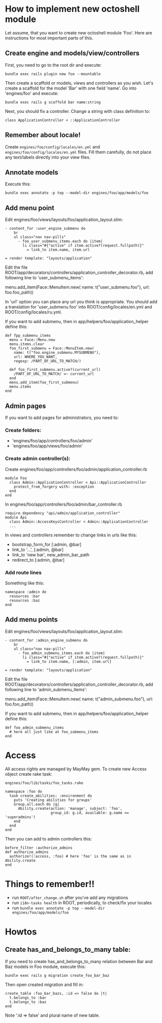 # How to implement new octoshell module

Let assume, that you want to create new octoshell module 'Foo'. Here are instructions for most important parts of this.

## Create engine and models/view/controllers

First, you need to go to the root dir and execute:

    bundle exec rails plugin new foo --mountable

Then create a scaffold or models, views and controllers as you wish. Let's create a scaffold for the model 'Bar' with one field 'name'. Go into 'engines/foo' and execute:

    bundle exec rails g scaffold bar name:string

Next, you should fix a controller. Change a string with class definition to:

    class ApplicationController < ::ApplicationController

## Remember about locale!

Create `engines/foo/config/locales/en.yml` and `engines/foo/config/locales/en.yml` files. Fill them carefully, do not place any text/labels directly into your view files.

## Annotate models

Execute this:

    bundle exec annotate -p top --model-dir engines/foo/app/models/foo

## Add menu point

Edit engines/foo/views/layouts/foo/application_layout.slim:

    - content_for :user_engine_submenu do
        br
        ul class="nav nav-pills"
          - foo_user_submenu_items.each do |item|
            li class="#{"active" if item.active?(request.fullpath)}"
              = link_to item.name, item.url

    = render template: "layouts/application"

Edit the file ROOT/app/decorators/controllers/application_controller_decorator.rb, add following line to 'user_submenu_items':

   menu.add_item(Face::MenuItem.new(
     name: t("user_submenu.foo"),
     url: foo.foo_path))

In 'url' option you can place any url you think is appropriate. You should add a translation for 'user_submenu.foo' into ROOT/config/locales/en.yml and ROOT/config/locales/ru.yml.

If you want to add submenu, then in app/helpers/foo/application_helper define this:

    def fpp_submenu_items
      menu = Face::Menu.new
      menu.items.clear
      foo_first_submenu = Face::MenuItem.new(
        name: t("foo.engine_submenu.MYSUBMENU"),
        url: WHERE_YOU_WANT,
        regexp: /PART_OF_URL_TO_MATCH/)

      def foo_first_submenu.active?(current_url)
        /PART_OF_URL_TO_MATCH/ =~ current_url
      end
      menu.add_item(foo_first_submenu)
      menu.items
    end

## Admin pages

If you want to add pages for administrators, you need to:

### Create folders:
  - 'engines/foo/app/controllers/foo/admin'
  - 'engines/foo/app/views/foo/admin'

### Create admin controller(s):
Create engines/foo/app/controllers/foo/admin/application_controller.rb 

    module Foo
      class Admin::ApplicationController < Api::ApplicationController
        protect_from_forgery with: :exception
      end
    end


In engines/foo/app/controllers/foo/admin/bar_controller.rb 

    require_dependency "api/admin/application_controller"
    module Api
      class Admin::AccessKeysController < Admin::ApplicationController
      ...

In views and controllers remember to change links in urls like this:

- bootstrap_form_for [:admin, @bar]
- link_to '...', [:admin, @bar]
- link_to 'new bar', new_admin_bar_path
- redirect_to [:admin, @bar]

### Add route lines

Something like this:

    namespace :admin do
      resources :bar
      resources :baz
    end

## Add menu points

Edit engines/foo/views/layouts/foo/application_layout.slim:

    - content_for :admin_engine_submenu do
        br
        ul class="nav nav-pills"
          - foo_admin_submenu_items.each do |item|
            li class="#{"active" if item.active?(request.fullpath)}"
              = link_to item.name, [:admin, item.url]

    = render template: "layouts/application"

Edit the file ROOT/app/decorators/controllers/application_controller_decorator.rb, add following line to 'admin_submenu_items':

   menu.add_item(Face::MenuItem.new(
     name: t("admin_submenu.foo"),
     url: foo.foo_path))


If you want to add submenu, then in app/helpers/foo/application_helper define this:

    def foo_admin_submenu_items
      # here all just like at foo_submenu_items
    end

# Access

All access rights are managed by MayMay gem. To create new Access object create rake task:

    engines/foo/lib/tasks/foo_tasks.rake

    namespace :foo do
      task create_abilities: :environment do
        puts 'Creating abilities for groups'
        Group.all.each do |g|
          Ability.create(action: 'manage', subject: 'foo',
                         group_id: g.id, available: g.name == 'superadmins')
        end
      end
    end

Then you can add to admin controllers this:

    before_filter :authorize_admins
    def authorize_admins
      authorize!(:access, :foo) # here 'foo' is the same as in Ability.create
    end


# Things to remember!!

- run `ROOT/after_change.sh` after you've add any migrations
- run `i18n-tasks health` in ROOT, periodically, to check/fix your locales
- run `bundle exec annotate -p top --model-dir engines/foo/app/models/foo`


# Howtos

## Create has_and_belongs_to_many table:

If you need to create has_and_belongs_to_many relation between Bar and Baz models in Foo module, execute this:

    bundle exec rails g migration create_foo_bar_baz

Then open created migration and fill in:

    create_table :foo_bar_bazs, :id => false do |t|
      t.belongs_to :bar
      t.belongs_to :baz
    end

Note ':id => false' and plural name of new table.

